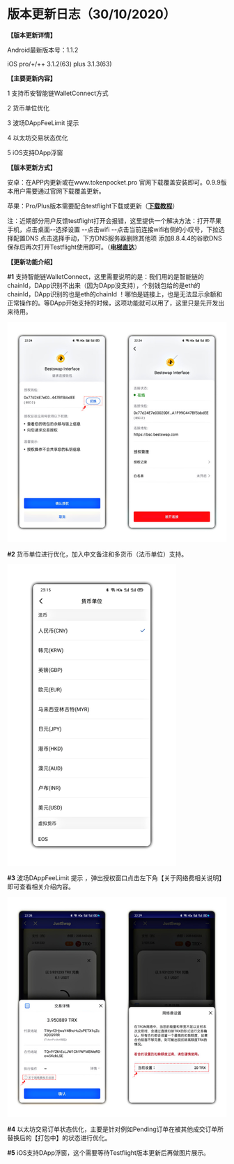 # 版本更新日志（30/10/2020）

**【版本更新详情】**

Android最新版本号：1.1.2

iOS pro/+/++ 3.1.2(63) plus 3.1.3(63)

**【主要更新内容】**

1 支持币安智能链WalletConnect方式

2 货币单位优化

3 波场DAppFeeLimit 提示

4 以太坊交易状态优化

5 iOS支持DApp浮窗

**【版本更新方式】**

安卓：在APP内更新或在www.tokenpocket.pro 官网下载覆盖安装即可。0.9.9版本用户需要通过官网下载覆盖更新。

苹果：Pro/Plus版本需要配合testflight下载或更新（[**下载教程**](https://www.yuque.com/tokenpocket/gz8u7f/ktgryh)）

注：近期部分用户反馈testflight打开会报错，这里提供一个解决方法：打开苹果手机，点击桌面--选择设置 --点击wifi --点击当前连接wifi右侧的小叹号，下拉选择配置DNS 点击选择手动，下方DNS服务器删除其他项 添加8.8.4.4的谷歌DNS 保存后再次打开Testflight使用即可。（[**电梯直达**](https://www.yuque.com/tokenpocket/gz8u7f/fzigb3)）

**【更新功能介绍】**

**#1** 支持智能链WalletConnect，这里需要说明的是：我们用的是智能链的chainId，DApp识别不出来（因为DApp没支持），个别钱包给的是eth的chainId，DApp识别的也是eth的chainId ！哪怕是链接上，也是无法显示余额和正常操作的。等DApp开始支持的时候，这项功能就可以用了，这里只是先开发出来待用。

![](<../../.gitbook/assets/image (8) (1).png>)

**#2** 货币单位进行优化，加入中文备注和多货币（法币单位）支持。

![](<../../.gitbook/assets/image (6) (1) (1).png>)

**#3** 波场DAppFeeLimit 提示 ，弹出授权窗口点击左下角【关于网络费相关说明】即可查看相关介绍内容。

![](<../../.gitbook/assets/image (11).png>)

**#4** 以太坊交易订单状态优化，主要是针对例如Pending订单在被其他成交订单所替换后的【打包中】的状态进行优化。

**#5** iOS支持DApp浮窗，这个需要等待Testflight版本更新后再做图片展示。
